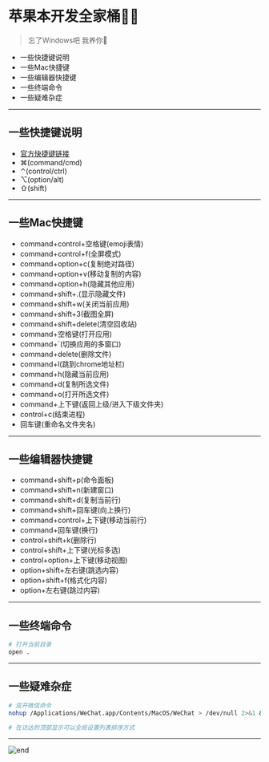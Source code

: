 
# **苹果本开发全家桶👨‍💻**
>忘了Windows吧 我养你🥰  
* 一些快捷键说明
* 一些Mac快捷键
* 一些编辑器快捷键
* 一些终端命令
* 一些疑难杂症

------
## **一些快捷键说明**
* [官方快捷键链接](https://support.apple.com/zh-cn/HT201236)
* ⌘(command/cmd)
* ⌃(control/ctrl)
* ⌥(option/alt)
* ⇧(shift)

------
## **一些Mac快捷键**
* command+control+空格键(emoji表情)
* command+control+f(全屏模式)
* command+option+c(复制绝对路径)
* command+option+v(移动复制的内容)
* command+option+h(隐藏其他应用)
* command+shift+.(显示隐藏文件)
* command+shift+w(关闭当前应用)
* command+shift+3(截图全屏)
* command+shift+delete(清空回收站)
* command+空格键(打开应用)
* command+`(切换应用的多窗口)
* command+delete(删除文件)
* command+l(跳到chrome地址栏)
* command+h(隐藏当前应用)
* command+d(复制所选文件)
* command+o(打开所选文件)
* command+上下键(返回上级/进入下级文件夹)
* control+c(结束进程)
* 回车键(重命名文件夹名)

------
## **一些编辑器快捷键**
* command+shift+p(命令面板)
* command+shift+n(新建窗口)
* command+shift+d(复制当前行)
* command+shift+回车键(向上换行)
* command+control+上下键(移动当前行)
* command+回车键(换行)
* control+shift+k(删除行)
* control+shift+上下键(光标多选)
* control+option+上下键(移动视图)
* option+shift+左右键(跳选内容)
* option+shift+f(格式化内容)
* option+左右键(跳过内容)

------
## **一些终端命令**

```bash
# 打开当前目录
open .
```

------
## **一些疑难杂症**

```bash
# 双开微信命令
nohup /Applications/WeChat.app/Contents/MacOS/WeChat > /dev/null 2>&1 &
```

```bash
# 在访达的顶部显示可以全局设置列表排序方式
```

------
![end](https://gitee.com/techpang/img_emoji_libs/raw/master/img_bed/markdown_images/end.jpg '富婆加我吧不想努力了')
